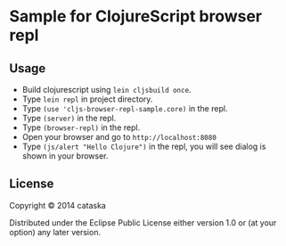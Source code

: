 # Sample for ClojureScript browser repl

## Usage

- Build clojurescript using `lein cljsbuild once`.
- Type `lein repl` in project directory.
- Type `(use 'cljs-browser-repl-sample.core)` in the repl.
- Type `(server)` in the repl.
- Type `(browser-repl)` in the repl.
- Open your browser and go to `http://localhost:8080`
- Type `(js/alert "Hello Clojure")` in the repl, you will see dialog is shown in your browser.

## License

Copyright © 2014 cataska

Distributed under the Eclipse Public License either version 1.0 or (at
your option) any later version.
